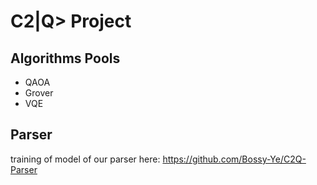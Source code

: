 # C2|Q> Project

## Algorithms Pools
- QAOA
- Grover
- VQE
## Parser
training of model of our parser here: https://github.com/Bossy-Ye/C2Q-Parser
